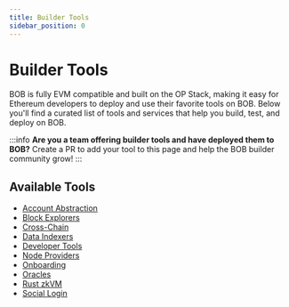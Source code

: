 ```yaml
---
title: Builder Tools
sidebar_position: 0
---
```


# Builder Tools

BOB is fully EVM compatible and built on the OP Stack, making it easy for Ethereum developers to deploy and use their favorite tools on BOB. Below you'll find a curated list of tools and services that help you build, test, and deploy on BOB.

:::info **Are you a team offering builder tools and have deployed them to BOB?**
Create a PR to add your tool to this page and help the BOB builder community grow!
:::

## Available Tools

- [Account Abstraction](./account-abstraction.md)
- [Block Explorers](./block-explorers.md)
- [Cross-Chain](./cross-chain.md)
- [Data Indexers](./data-indexers.md)
- [Developer Tools](./developer-tools.md)
- [Node Providers](./node-providers.md)
- [Onboarding](./onboarding.md)
- [Oracles](./oracles.md)
- [Rust zkVM](./rust-zkvm.md)
- [Social Login](./social-login.md) 